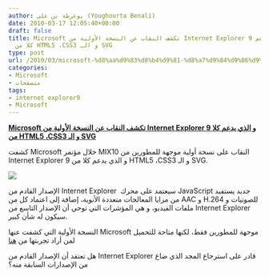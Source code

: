 ```yaml
---
author: يوغرطة بن علي (Youghourta Benali)
date: 2010-03-17 12:05:40+00:00
draft: false
title: Microsoft تكشف النقاب عن النسخة الأولية من Internet Explorer 9 و الذي يدعم
  كلا من HTML5 ،CSS3 و الـ SVG
type: post
url: /2010/03/microsoft-%d8%aa%d9%83%d8%b4%d9%81-%d8%a7%d9%84%d9%86%d9%82%d8%a7%d8%a8-%d8%b9%d9%86-%d8%a7%d9%84%d9%86%d8%b3%d8%ae%d8%a9-%d8%a7%d9%84%d8%a3%d9%88%d9%84%d9%8a%d8%a9-%d9%85%d9%86-internet-explorer-9/
categories:
- Microsoft
- متصفحات
tags:
- internet explorer9
- Microsoft
---
```


[**Microsoft تكشف النقاب عن النسخة الأولية من Internet Explorer 9 و الذي يدعم كلا من HTML5 ،CSS3 و الـ SVG**](https://www.it-scoop.com/2010/03/microsoft-%d8%aa%d9%83%d8%b4%d9%81-%d8%a7%d9%84%d9%86%d9%82%d8%a7%d8%a8-%d8%b9%d9%86-%d8%a7%d9%84%d9%86%d8%b3%d8%ae%d8%a9-%d8%a7%d9%84%d8%a3%d9%88%d9%84%d9%8a%d8%a9-%d9%85%d9%86-internet-explorer-9/)


كشفت Microsoft خلال مؤتمر MIX10 النقاب على نسخة أولية موجهة للمطورين من Internet Explorer 9 و الذي يدعم كلا من HTML5 ،CSS3 و الـ SVG.

[![](https://www.it-scoop.com/wp-content/uploads/2010/03/IE9.jpg)
](https://www.it-scoop.com/wp-content/uploads/2010/03/IE9.jpg)

الإصدار القادم من Internet Explorer  سيعتمد على محرك JavaScript جديد يستفيد من مزايا المعالجات متعددة الأنوية، إضافة إلى اعتماد كل من AAC و H.264 للصوتيات و ملفات الفيديو، و هي المؤشرات التي توحي أن الإصدار التاسع من Internet Explorer سيكون له شأن كبير.

النسخة الأولية التي كشفت عنها Microsoft موجهة للمطورين فقط، لكنها متاحة للتحميل لمن أراد تجربتها من [هنا](http://ie.microsoft.com/testdrive/)

هل تعتقد أن الإصدار القادم من Internet Explorer قادر على استرجاع المجد الذي ضاع من الإصدارات السابقة منه؟
